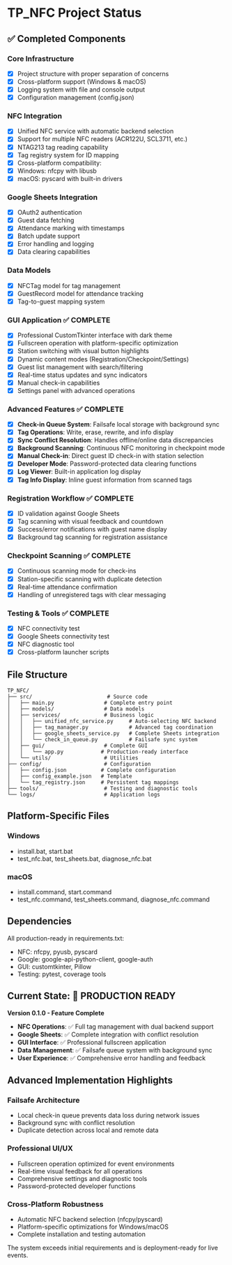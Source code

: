 # TP_NFC Project Status

## ✅ Completed Components

### Core Infrastructure
- [x] Project structure with proper separation of concerns
- [x] Cross-platform support (Windows & macOS)
- [x] Logging system with file and console output
- [x] Configuration management (config.json)

### NFC Integration
- [x] Unified NFC service with automatic backend selection
- [x] Support for multiple NFC readers (ACR122U, SCL3711, etc.)
- [x] NTAG213 tag reading capability
- [x] Tag registry system for ID mapping
- [x] Cross-platform compatibility:
- [x] Windows: nfcpy with libusb
- [x] macOS: pyscard with built-in drivers

### Google Sheets Integration
- [x] OAuth2 authentication
- [x] Guest data fetching
- [x] Attendance marking with timestamps
- [x] Batch update support
- [x] Error handling and logging
- [x] Data clearing capabilities

### Data Models
- [x] NFCTag model for tag management
- [x] GuestRecord model for attendance tracking
- [x] Tag-to-guest mapping system

### GUI Application ✅ COMPLETE
- [x] Professional CustomTkinter interface with dark theme
- [x] Fullscreen operation with platform-specific optimization
- [x] Station switching with visual button highlights
- [x] Dynamic content modes (Registration/Checkpoint/Settings)
- [x] Guest list management with search/filtering
- [x] Real-time status updates and sync indicators
- [x] Manual check-in capabilities
- [x] Settings panel with advanced operations

### Advanced Features ✅ COMPLETE
- [x] **Check-in Queue System**: Failsafe local storage with background sync
- [x] **Tag Operations**: Write, erase, rewrite, and info display
- [x] **Sync Conflict Resolution**: Handles offline/online data discrepancies
- [x] **Background Scanning**: Continuous NFC monitoring in checkpoint mode
- [x] **Manual Check-in**: Direct guest ID check-in with station selection
- [x] **Developer Mode**: Password-protected data clearing functions
- [x] **Log Viewer**: Built-in application log display
- [x] **Tag Info Display**: Inline guest information from scanned tags

### Registration Workflow ✅ COMPLETE
- [x] ID validation against Google Sheets
- [x] Tag scanning with visual feedback and countdown
- [x] Success/error notifications with guest name display
- [x] Background tag scanning for registration assistance

### Checkpoint Scanning ✅ COMPLETE
- [x] Continuous scanning mode for check-ins
- [x] Station-specific scanning with duplicate detection
- [x] Real-time attendance confirmation
- [x] Handling of unregistered tags with clear messaging

### Testing & Tools ✅ COMPLETE
- [x] NFC connectivity test
- [x] Google Sheets connectivity test
- [x] NFC diagnostic tool
- [x] Cross-platform launcher scripts

## File Structure

```
TP_NFC/
├── src/                        # Source code
│   ├── main.py                # Complete entry point 
│   ├── models/                # Data models 
│   ├── services/              # Business logic 
│   │   ├── unified_nfc_service.py     # Auto-selecting NFC backend
│   │   ├── tag_manager.py             # Advanced tag coordination
│   │   ├── google_sheets_service.py   # Complete Sheets integration
│   │   └── check_in_queue.py          # Failsafe sync system
│   ├── gui/                   # Complete GUI 
│   │   └── app.py            # Production-ready interface
│   └── utils/                 # Utilities 
├── config/                    # Configuration
│   ├── config.json           # Complete configuration
│   ├── config_example.json   # Template
│   └── tag_registry.json     # Persistent tag mappings
├── tools/                     # Testing and diagnostic tools
└── logs/                      # Application logs
```

## Platform-Specific Files

### Windows
- install.bat, start.bat
- test_nfc.bat, test_sheets.bat, diagnose_nfc.bat

### macOS  
- install.command, start.command
- test_nfc.command, test_sheets.command, diagnose_nfc.command

## Dependencies
All production-ready in requirements.txt:
- NFC: nfcpy, pyusb, pyscard
- Google: google-api-python-client, google-auth
- GUI: customtkinter, Pillow
- Testing: pytest, coverage tools

## Current State: 🎉 PRODUCTION READY

**Version 0.1.0 - Feature Complete**

- **NFC Operations**: ✅ Full tag management with dual backend support
- **Google Sheets**: ✅ Complete integration with conflict resolution
- **GUI Interface**: ✅ Professional fullscreen application 
- **Data Management**: ✅ Failsafe queue system with background sync
- **User Experience**: ✅ Comprehensive error handling and feedback

## Advanced Implementation Highlights

### Failsafe Architecture
- Local check-in queue prevents data loss during network issues
- Background sync with conflict resolution
- Duplicate detection across local and remote data

### Professional UI/UX
- Fullscreen operation optimized for event environments
- Real-time visual feedback for all operations  
- Comprehensive settings and diagnostic tools
- Password-protected developer functions

### Cross-Platform Robustness
- Automatic NFC backend selection (nfcpy/pyscard)
- Platform-specific optimizations for Windows/macOS
- Complete installation and testing automation

The system exceeds initial requirements and is deployment-ready for live events.
